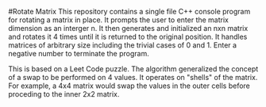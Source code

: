 #Rotate Matrix
This repository contains a single file C++ console program for rotating a matrix in place. It prompts the user to enter the matrix dimension as an interger n. It then generates and initialized an nxn matrix and rotates it 4 times until it is returned to the original position. It handles matrices of arbitrary size including the trivial cases of 0 and 1. Enter a negative number to terminate the program.

This is based on a Leet Code puzzle. The algorithm generalized the concept of a swap to be performed on 4 values. It operates on "shells" of the matrix. For example, a 4x4 matrix would swap the values in the outer cells before proceding to the inner 2x2 matrix.